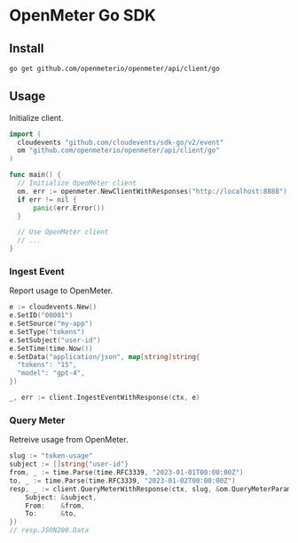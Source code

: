 # OpenMeter Go SDK

## Install

```sh
go get github.com/openmeterio/openmeter/api/client/go
```

## Usage

Initialize client.

```go
import (
  cloudevents "github.com/cloudevents/sdk-go/v2/event"
  om "github.com/openmeterio/openmeter/api/client/go"
)

func main() {
  // Initialize OpenMeter client
  om, err := openmeter.NewClientWithResponses("http://localhost:8888")
  if err != nil {
      panic(err.Error())
  }

  // Use OpenMeter client
  // ...
}
```

### Ingest Event

Report usage to OpenMeter.

```go
e := cloudevents.New()
e.SetID("00001")
e.SetSource("my-app")
e.SetType("tokens")
e.SetSubject("user-id")
e.SetTime(time.Now())
e.SetData("application/json", map[string]string{
  "tokens": "15",
  "model": "gpt-4",
})

_, err := client.IngestEventWithResponse(ctx, e)
```

### Query Meter

Retreive usage from OpenMeter.

```go
slug := "token-usage"
subject := []string{"user-id"}
from, _ := time.Parse(time.RFC3339, "2023-01-01T00:00:00Z")
to, _ := time.Parse(time.RFC3339, "2023-01-02T00:00:00Z")
resp, _ := client.QueryMeterWithResponse(ctx, slug, &om.QueryMeterParams{
    Subject: &subject,
    From:    &from,
    To:      &to,
})
// resp.JSON200.Data
```
